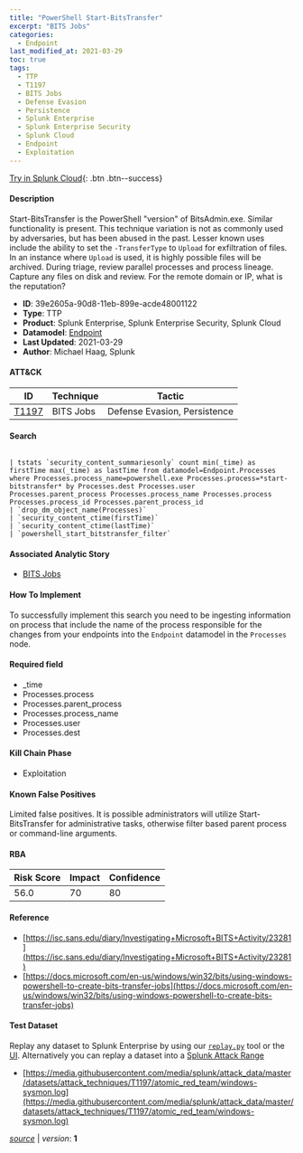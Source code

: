 ```yaml
---
title: "PowerShell Start-BitsTransfer"
excerpt: "BITS Jobs"
categories:
  - Endpoint
last_modified_at: 2021-03-29
toc: true
tags:
  - TTP
  - T1197
  - BITS Jobs
  - Defense Evasion
  - Persistence
  - Splunk Enterprise
  - Splunk Enterprise Security
  - Splunk Cloud
  - Endpoint
  - Exploitation
---
```




[Try in Splunk Cloud](#https://www.splunk.com/en_us/software/splunk-cloud-platform.html){: .btn .btn--success}

#### Description

Start-BitsTransfer is the PowerShell &#34;version&#34; of BitsAdmin.exe. Similar functionality is present. This technique variation is not as commonly used by adversaries, but has been abused in the past. Lesser known uses include the ability to set the `-TransferType` to `Upload` for exfiltration of files. In an instance where `Upload` is used, it is highly possible files will be archived. During triage, review parallel processes and process lineage. Capture any files on disk and review. For the remote domain or IP, what is the reputation?

- **ID**: 39e2605a-90d8-11eb-899e-acde48001122
- **Type**: TTP
- **Product**: Splunk Enterprise, Splunk Enterprise Security, Splunk Cloud
- **Datamodel**: [Endpoint](https://docs.splunk.com/Documentation/CIM/latest/User/Endpoint)
- **Last Updated**: 2021-03-29
- **Author**: Michael Haag, Splunk


#### ATT&CK

| ID          | Technique   | Tactic       |
| ----------- | ----------- |--------------|
| [T1197](https://attack.mitre.org/techniques/T1197/) | BITS Jobs | Defense Evasion, Persistence |


#### Search

```

| tstats `security_content_summariesonly` count min(_time) as firstTime max(_time) as lastTime from datamodel=Endpoint.Processes where Processes.process_name=powershell.exe Processes.process=*start-bitstransfer* by Processes.dest Processes.user Processes.parent_process Processes.process_name Processes.process Processes.process_id Processes.parent_process_id 
| `drop_dm_object_name(Processes)` 
| `security_content_ctime(firstTime)` 
| `security_content_ctime(lastTime)` 
| `powershell_start_bitstransfer_filter`
```

#### Associated Analytic Story
* [BITS Jobs](/stories/bits_jobs)


#### How To Implement
To successfully implement this search you need to be ingesting information on process that include the name of the process responsible for the changes from your endpoints into the `Endpoint` datamodel in the `Processes` node.

#### Required field
* _time
* Processes.process
* Processes.parent_process
* Processes.process_name
* Processes.user
* Processes.dest


#### Kill Chain Phase
* Exploitation


#### Known False Positives
Limited false positives. It is possible administrators will utilize Start-BitsTransfer for administrative tasks, otherwise filter based parent process or command-line arguments.



#### RBA

| Risk Score  | Impact      | Confidence   |
| ----------- | ----------- |--------------|
| 56.0 | 70 | 80 |



#### Reference

* [https://isc.sans.edu/diary/Investigating+Microsoft+BITS+Activity/23281](https://isc.sans.edu/diary/Investigating+Microsoft+BITS+Activity/23281)
* [https://docs.microsoft.com/en-us/windows/win32/bits/using-windows-powershell-to-create-bits-transfer-jobs](https://docs.microsoft.com/en-us/windows/win32/bits/using-windows-powershell-to-create-bits-transfer-jobs)



#### Test Dataset
Replay any dataset to Splunk Enterprise by using our [`replay.py`](https://github.com/splunk/attack_data#using-replaypy) tool or the [UI](https://github.com/splunk/attack_data#using-ui).
Alternatively you can replay a dataset into a [Splunk Attack Range](https://github.com/splunk/attack_range#replay-dumps-into-attack-range-splunk-server)

* [https://media.githubusercontent.com/media/splunk/attack_data/master/datasets/attack_techniques/T1197/atomic_red_team/windows-sysmon.log](https://media.githubusercontent.com/media/splunk/attack_data/master/datasets/attack_techniques/T1197/atomic_red_team/windows-sysmon.log)



[*source*](https://github.com/splunk/security_content/tree/develop/detections/endpoint/powershell_start-bitstransfer.yml) \| *version*: **1**